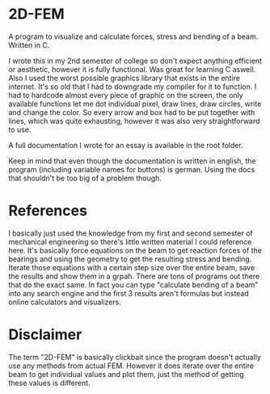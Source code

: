 # 2D-FEM
A program to visualize and calculate forces, stress and bending of a beam. Written in C.

I wrote this in my 2nd semester of college so don't expect anything efficient or aesthetic, however it is fully functional. Was great for learning C aswell.
Also I used the worst possible graphics library that exists in the entire internet. It's so old that I had to downgrade my compiler for it to function. I had to hardcode almost every piece of graphic on the screen, the only available functions let me dot individual pixel, draw lines, draw circles, write and change the color. So every arrow and box had to be put together with lines, which was quite exhausting, however it was also very straightforward to use.

A full documentation I wrote for an essay is available in the root folder.

Keep in mind that even though the documentation is written in english, the program (including variable names for buttons) is german. Using the docs that shouldn't be too big of a problem though.

# References
I basically just used the knowledge from my first and second semester of mechanical engineering so there's little written material I could reference here. It's basically force equations on the beam to get reaction forces of the bearings and using the geometry to get the resulting stress and bending. Iterate those equations with a certain step size over the entire beam, save the results and show them in a grpah. There are tons of programs out there that do the exact same. In fact you can type "calculate bending of a beam" into any search engine and the first 3 results aren't formulas but instead online calculators and visualizers.

# Disclaimer
The term "2D-FEM" is basically clickbait since the program doesn't actually use any methods from actual FEM. However it does iterate over the entire beam to get individual values and plot them, just the method of getting these values is different.

